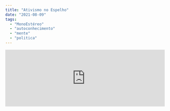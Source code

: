 ```yaml
---
title: "Ativismo no Espelho"
date: "2021-08-09"
tags: 
  - "MonoEstéreo"
  - "autoconhecimento"
  - "mente"
  - "politica"
---
```


<iframe src="https://anchor.fm/monoestereo/embed/episodes/Ativismo-no-Espelho-e15lulk" height="180px" width="100%" frameborder="0" scrolling="no" style="width:100%;height:180px"></iframe>

